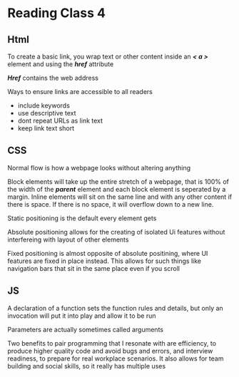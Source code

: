 # Reading Class 4

## Html

To create a basic link, you wrap text or other content inside
an ***< a >*** element and using the ***href*** attribute

***Href*** contains the web address

Ways to ensure links are accessible to all readers

+ include keywords
+ use descriptive text
+ dont repeat URLs as link text
+ keep link text short

## CSS

Normal flow is how a webpage looks without altering anything

Block elements will take up the entire stretch of a webpage, that is 100% of the width of the ***parent*** element and each block element is seperated by a margin.
Inline elements will sit on the same line and with any other content if there is space. If there is no space, it will overflow down to a new line.

Static positioning is the default every element gets

Absolute positioning allows for the creating of isolated Ui features without interfereing with layout of other elements

Fixed positioning is almost opposite of absolute positining, where UI features are fixed in place instead. This allows for such things like navigation bars that sit in the same place even if you scroll

## JS

A declaration of a function sets the function rules and details, but only an invocation will put it into play and allow it to be run

Parameters are actually sometimes called arguments

Two benefits to pair programming that I resonate with are efficiency, to produce higher quality code and avoid bugs and errors, and interview readiness, to prepare for real workplace scenarios. It also allows for team building and social skills, so it really has multiple uses